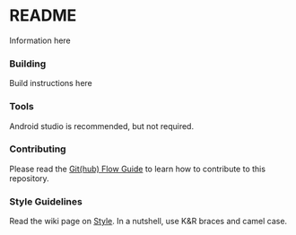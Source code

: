 # README
Information here
### Building
Build instructions here
### Tools
Android studio is recommended, but not required.
### Contributing
Please read the [Git(hub) Flow Guide](https://guides.github.com/introduction/flow/) to learn how to contribute to this repository.
### Style Guidelines
Read the wiki page on [Style](https://github.com/ucsdCSE110wi16/CSE110W240T3/wiki/Style-Guidelines). In a nutshell, use K&R braces and camel case.
